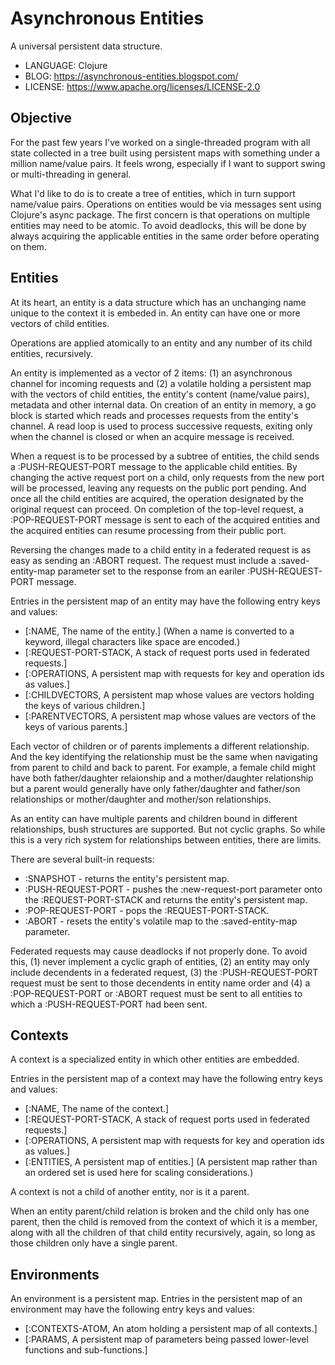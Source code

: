 # Asynchronous Entities

A universal persistent data structure.

* LANGUAGE: Clojure
* BLOG: https://asynchronous-entities.blogspot.com/
* LICENSE: https://www.apache.org/licenses/LICENSE-2.0

## Objective

For the past few years I've worked on a single-threaded program with all state collected
in a tree built using persistent maps with something under a million name/value pairs. 
It feels wrong, especially if I want to support swing or multi-threading in general.

What I'd like to do is to create a tree of entities, which in turn support name/value pairs.
Operations on entities would be via messages sent using Clojure's async package. The first concern
is that operations on multiple entities may need to be atomic. To avoid deadlocks, this will be done
by always acquiring the applicable entities in the same order before operating on them.

## Entities

At its heart, an entity is a data structure which has an unchanging name unique to the context it is embeded in. 
An entity can have one or more vectors of child entities. 

Operations are applied atomically to an entity and any number of its child entities, recursively.

An entity is implemented as a vector of 2 items: (1) an asynchronous channel for incoming requests and (2) a volatile 
holding a persistent map with the vectors of 
child entities, the entity's content (name/value pairs), metadata and other internal data.
On creation of an entity in memory, a go block is started which reads and processes requests from the entity's channel. 
A read loop is used to process successive
requests, exiting only when the channel is closed or when an acquire message is received.

When a request is to be processed by a subtree of entities, the child sends a :PUSH-REQUEST-PORT message to the 
applicable child entities. 
By changing the active request port on a child, only requests from the new port will be processed, leaving any 
requests on the public port pending.
And once all the child entities are acquired, the operation designated by the original request can proceed.
On completion of the top-level request, a :POP-REQUEST-PORT message is sent to each of the acquired 
entities and the acquired entities can resume processing from their public port.

Reversing the changes made to a child entity in a federated request is as easy as sending an :ABORT request.
The request must include a :saved-entity-map parameter set to the response from an eariler :PUSH-REQUEST-PORT message.

Entries in the persistent map of an entity may have the following entry keys and values:

* [:NAME, The name of the entity.]
  (When a name is converted to a keyword, illegal characters like space are encoded.)
* [:REQUEST-PORT-STACK, A stack of request ports used in federated requests.]
* [:OPERATIONS, A persistent map with requests for key and operation ids as values.]
* [:CHILDVECTORS, A persistent map whose values are vectors holding the keys of various children.]
* [:PARENTVECTORS, A persistent map whose values are vectors of the keys of various parents.]

Each vector of children or of parents implements a different relationship. And the key identifying
the relationship must be the same when navigating from parent to child and back to parent.
For example, a female child might have both father/daughter relaionship and a mother/daughter relationship but
a parent would generally have only father/daughter and father/son relationships or mother/daughter
and mother/son relationships.

As an entity can have multiple parents and children bound in different relationships, bush
structures are supported. But not cyclic graphs. So while this is a very rich 
system for relationships between entities, there are limits.

There are several built-in requests:
* :SNAPSHOT - returns the entity's persistent map.
* :PUSH-REQUEST-PORT - pushes the :new-request-port parameter onto the :REQUEST-PORT-STACK and returns the entity's persistent map.
* :POP-REQUEST-PORT - pops the :REQUEST-PORT-STACK.
* :ABORT - resets the entity's volatile map to the :saved-entity-map parameter.

Federated requests may cause deadlocks if not properly done. To avoid this, 
(1) never implement a cyclic graph of entities, 
(2) an entity may only include decendents in a federated request,
(3) the :PUSH-REQUEST-PORT request must be sent to those decendents in entity name order and
(4) a :POP-REQUEST-PORT or :ABORT request must be sent to all entities to which a :PUSH-REQUEST-PORT had been sent.

## Contexts

A context is a specialized entity in which other entities are embedded.

Entries in the persistent map of a context may have the following entry keys and values:

* [:NAME, The name of the context.]
* [:REQUEST-PORT-STACK, A stack of request ports used in federated requests.]
* [:OPERATIONS, A persistent map with requests for key and operation ids as values.]
* [:ENTITIES, A persistent map of entities.]
  (A persistent map rather than an ordered set is used here for scaling considerations.)

A context is not a child of another entity, nor is it a parent.

When an entity parent/child relation is broken and the child only has one parent, 
then the child is removed from the context of which it is a member, 
along with all the children of that child entity recursively, 
again, so long as those children only have a single parent.

## Environments

An environment is a persistent map. 
Entries in the persistent map of an environment may have the following entry keys and values:

* [:CONTEXTS-ATOM, An atom holding a persistent map of all contexts.]
* [:PARAMS, A persistent map of parameters being passed lower-level functions and sub-functions.]
